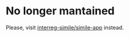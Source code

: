 # No longer mantained

Please, visit [interreg-simile/simile-app](https://github.com/interreg-simile/simile-app) instead.
